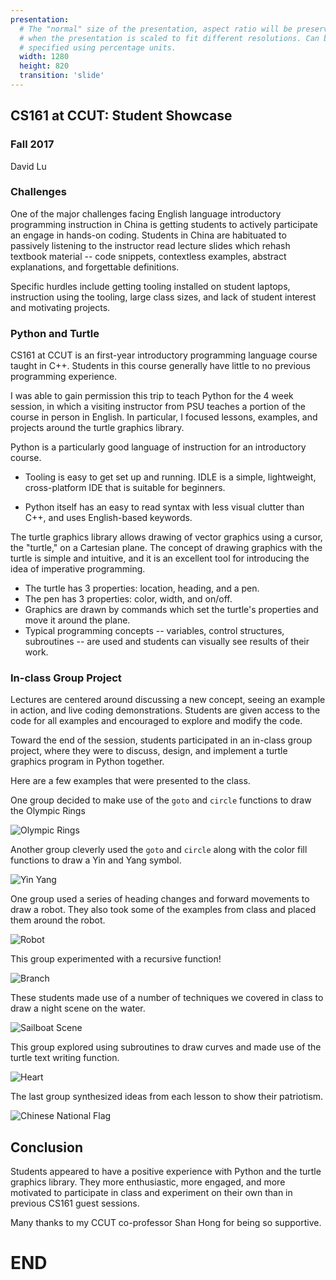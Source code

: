 ```yaml
---
presentation:
  # The "normal" size of the presentation, aspect ratio will be preserved
  # when the presentation is scaled to fit different resolutions. Can be
  # specified using percentage units.
  width: 1280
  height: 820
  transition: 'slide'
---
```


<!-- slide data-transition="zoom"-->
## CS161 at CCUT: Student Showcase
### Fall 2017

David Lu

<!-- slide data-transition="convex" align="left"-->
### Challenges

One of the major challenges facing English language introductory programming instruction in China is getting students to actively participate an engage in hands-on coding. Students in China are habituated to passively listening to the instructor read lecture slides which rehash textbook material -- code snippets, contextless examples, abstract explanations, and forgettable definitions.

<!-- slide data-transition="convex" vertical=true align="left"-->

Specific hurdles include getting tooling installed on student laptops, instruction using the tooling, large class sizes, and lack of student interest and motivating projects.

<!-- slide data-transition="convex" align="left"-->
### Python and Turtle
CS161 at CCUT is an first-year introductory programming language course taught in C++. Students in this course generally have little to no previous programming experience.

I was able to gain permission this trip to teach Python for the 4 week session, in which a visiting instructor from PSU teaches a portion of the course in person in English. In particular, I focused lessons, examples, and projects around the turtle graphics library.

<!-- slide data-transition="convex" vertical=true align="left"-->

Python is a particularly good language of instruction for an introductory course.

* Tooling is easy to get set up and running. IDLE is a simple, lightweight, cross-platform IDE that is suitable for beginners.

* Python itself has an easy to read syntax with less visual clutter than C++, and uses English-based keywords.

<!-- slide data-transition="convex" vertical=true align="left"-->
The turtle graphics library allows drawing of vector graphics using a cursor, the "turtle," on a Cartesian plane. The concept of drawing graphics with the turtle is simple and intuitive, and it is an excellent tool for introducing the idea of imperative programming.

* The turtle has 3 properties: location, heading, and a pen.
* The pen has 3 properties: color, width, and on/off.
* Graphics are drawn by commands which set the turtle's properties and move it around the plane.
* Typical programming concepts -- variables, control structures, subroutines -- are used and students can visually see results of their work.

<!-- slide data-transition="zoom" align="left"-->
### In-class Group Project
Lectures are centered around discussing a new concept, seeing an example in action, and live coding demonstrations. Students are given access to the code for all examples and encouraged to explore and modify the code.

Toward the end of the session, students participated in an in-class group project, where they were to discuss, design, and implement a turtle graphics program in Python together.

Here are a few examples that were presented to the class.

<!-- slide data-transition="convex" -->
One group decided to make use of the `goto` and `circle` functions to draw the Olympic Rings

<!-- slide  data-transition="convex" -->
![Olympic Rings](OlympicRings.png)

<!-- slide data-transition="convex" -->
Another group cleverly used the `goto` and `circle` along with the color fill functions to draw a Yin and Yang symbol.

<!-- slide data-transition="convex" -->
![Yin Yang](YinYang.png)

<!-- slide data-transition="convex" -->
One group used a series of heading changes and forward movements to draw a robot. They also took some of the examples from class and placed them around the robot.

<!-- slide data-transition="convex" -->
![Robot](Robot.png)

<!-- slide data-transition="convex" -->
This group experimented with a recursive function!

<!-- slide data-transition="convex" -->
![Branch](Branch.png)

<!-- slide data-transition="convex" -->
These students made use of a number of techniques we covered in class to draw a night scene on the water.

<!-- slide data-transition="convex" -->
![Sailboat Scene](SailBoat.png)

<!-- slide data-transition="convex" -->
This group explored using subroutines to draw curves and made use of the turtle text writing function.

<!-- slide data-transition="convex" -->
![Heart](Heart.png)

<!-- slide data-transition="convex" -->
The last group synthesized ideas from each lesson to show their patriotism.

<!-- slide data-transition="convex" -->
![Chinese National Flag](ChinaFlag.PNG)

<!-- slide align="left"-->
## Conclusion
Students appeared to have a positive experience with Python and the turtle graphics library. They more enthusiastic, more engaged, and more motivated to participate in class and experiment on their own than in previous CS161 guest sessions.

Many thanks to my CCUT co-professor Shan Hong for being so supportive.

<!-- slide -->
# END
